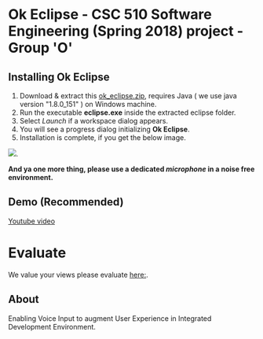 
# Ok Eclipse - CSC 510 Software Engineering (Spring 2018) project - Group 'O' <Enter>[](https://github.com/snaraya7/Ok_Eclipse/blob/master/img/logo.png) 
  
## Installing Ok Eclipse

1. Download & extract this [ok_eclipse.zip](https://tiny.cc/downloadokeclipse), requires Java ( we use java version "1.8.0_151" ) on Windows machine.
1. Run the executable **eclipse.exe** inside the extracted eclipse folder. 
1. Select *Launch* if a workspace dialog appears.
1. You will see a progress dialog initializing **Ok Eclipse**. 
1. Installation is complete, if you get the below image.

![](https://github.com/snaraya7/Ok_Eclipse/blob/master/img/success1.JPG).

**And ya one more thing, please use a dedicated _microphone_ in a noise free environment.**

## Demo (Recommended)
[Youtube video](https://youtu.be/34EYSdmBDMs)

# Evaluate
We value your views please evaluate [here:](https://tiny.cc/okeclipseeval1).

## About
Enabling Voice Input to augment User Experience in Integrated Development Environment.






